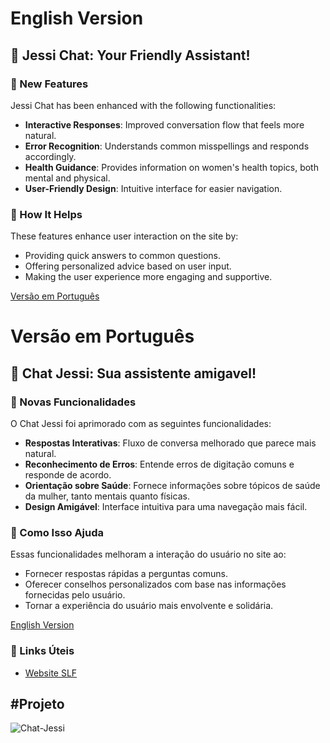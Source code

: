 # English Version

## 🤖 Jessi Chat: Your Friendly Assistant!

### 🌟 New Features

Jessi Chat has been enhanced with the following functionalities:

- **Interactive Responses**: Improved conversation flow that feels more natural.
- **Error Recognition**: Understands common misspellings and responds accordingly.
- **Health Guidance**: Provides information on women's health topics, both mental and physical.
- **User-Friendly Design**: Intuitive interface for easier navigation.

### 🤔 How It Helps

These features enhance user interaction on the site by:

- Providing quick answers to common questions.
- Offering personalized advice based on user input.
- Making the user experience more engaging and supportive.

[Versão em Português](#versão-em-português)

# Versão em Português

## 🤖 Chat Jessi: Sua assistente amigavel!

### 🌟 Novas Funcionalidades

O Chat Jessi foi aprimorado com as seguintes funcionalidades:

- **Respostas Interativas**: Fluxo de conversa melhorado que parece mais natural.
- **Reconhecimento de Erros**: Entende erros de digitação comuns e responde de acordo.
- **Orientação sobre Saúde**: Fornece informações sobre tópicos de saúde da mulher, tanto mentais quanto físicas.
- **Design Amigável**: Interface intuitiva para uma navegação mais fácil.

### 🤔 Como Isso Ajuda

Essas funcionalidades melhoram a interação do usuário no site ao:

- Fornecer respostas rápidas a perguntas comuns.
- Oferecer conselhos personalizados com base nas informações fornecidas pelo usuário.
- Tornar a experiência do usuário mais envolvente e solidária.

[English Version](#english-version)

### 📖 Links Úteis

- [Website SLF](https://github.com/mariana-rgb/Site-SLF)

## #Projeto
![Chat-Jessi](https://github.com/user-attachments/assets/cfba3d67-6aa2-4b6a-887c-005f52c934a0)


